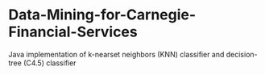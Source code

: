 # Data-Mining-for-Carnegie-Financial-Services
Java implementation of k-nearset neighbors (KNN) classifier and decision-tree (C4.5) classifier

